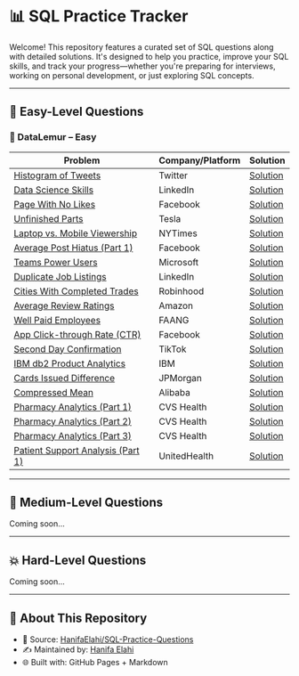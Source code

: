 # 📊 SQL Practice Tracker

Welcome! This repository features a curated set of SQL questions along with detailed solutions. It's designed to help you practice, improve your SQL skills, and track your progress—whether you're preparing for interviews, working on personal development, or just exploring SQL concepts.

---

## 🐣 Easy-Level Questions

### 🔹 DataLemur – Easy

| Problem | Company/Platform | Solution |
|--------|------------------|----------|
| [Histogram of Tweets](https://datalemur.com/questions/sql-histogram-tweets) | Twitter | [Solution](https://github.com/HanifaElahi/SQL-Practice-Questions/blob/main/DataLemur/Easy/histogram_of_tweets.sql) |
| [Data Science Skills](https://datalemur.com/questions/matching-skills) | LinkedIn | [Solution](https://github.com/HanifaElahi/SQL-Practice-Questions/blob/main/DataLemur/Easy/data_science_skills.sql) |
| [Page With No Likes](https://datalemur.com/questions/sql-page-with-no-likes) | Facebook | [Solution](https://github.com/HanifaElahi/SQL-Practice-Questions/blob/main/DataLemur/Easy/page_with_no_likes.sql) |
| [Unfinished Parts](https://datalemur.com/questions/tesla-unfinished-parts) | Tesla | [Solution](https://github.com/HanifaElahi/SQL-Practice-Questions/blob/main/DataLemur/Easy/unfinished_parts.sql) |
| [Laptop vs. Mobile Viewership](https://datalemur.com/questions/laptop-mobile-viewership) | NYTimes | [Solution](https://github.com/HanifaElahi/SQL-Practice-Questions/blob/main/DataLemur/Easy/laptop_vs_mobile_viewership.sql) |
| [Average Post Hiatus (Part 1)](https://datalemur.com/questions/sql-average-post-hiatus-1) | Facebook | [Solution](https://github.com/HanifaElahi/SQL-Practice-Questions/blob/main/DataLemur/Easy/average_post_hiatus_part_one.sql) |
| [Teams Power Users](https://datalemur.com/questions/teams-power-users) | Microsoft | [Solution](https://github.com/HanifaElahi/SQL-Practice-Questions/blob/main/DataLemur/Easy/team_power_users.sql) |
| [Duplicate Job Listings](https://datalemur.com/questions/duplicate-job-listings) | LinkedIn | [Solution](https://github.com/HanifaElahi/SQL-Practice-Questions/blob/main/DataLemur/Easy/duplicate_job_listings.sql) |
| [Cities With Completed Trades](https://datalemur.com/questions/completed-trades) | Robinhood | [Solution](https://github.com/HanifaElahi/SQL-Practice-Questions/blob/main/DataLemur/Easy/cities_with_completed_trades.sql) |
| [Average Review Ratings](https://datalemur.com/questions/sql-avg-review-ratings) | Amazon | [Solution](https://github.com/HanifaElahi/SQL-Practice-Questions/blob/main/DataLemur/Easy/average_review_ratings.sql) |
| [Well Paid Employees](https://datalemur.com/questions/sql-well-paid-employees) | FAANG | [Solution](https://github.com/HanifaElahi/SQL-Practice-Questions/blob/main/DataLemur/Easy/well_paid_employees.sql) |
| [App Click-through Rate (CTR)](https://datalemur.com/questions/click-through-rate) | Facebook | [Solution](https://github.com/HanifaElahi/SQL-Practice-Questions/blob/main/DataLemur/Easy/app_click_through_rate.sql) |
| [Second Day Confirmation](https://datalemur.com/questions/second-day-confirmation) | TikTok | [Solution](https://github.com/HanifaElahi/SQL-Practice-Questions/blob/main/DataLemur/Easy/second_day_confirmation.sql) |
| [IBM db2 Product Analytics](https://datalemur.com/questions/sql-ibm-db2-product-analytics) | IBM | [Solution](https://github.com/HanifaElahi/SQL-Practice-Questions/blob/main/DataLemur/Easy/ibm_db2_product_analytics.sql) |
| [Cards Issued Difference](https://datalemur.com/questions/cards-issued-difference) | JPMorgan | [Solution](https://github.com/HanifaElahi/SQL-Practice-Questions/blob/main/DataLemur/Easy/cards_issued_difference.sql) |
| [Compressed Mean](https://datalemur.com/questions/alibaba-compressed-mean) | Alibaba | [Solution](https://github.com/HanifaElahi/SQL-Practice-Questions/blob/main/DataLemur/Easy/compressed_mean.sql) |
| [Pharmacy Analytics (Part 1)](https://datalemur.com/questions/top-profitable-drugs) | CVS Health | [Solution](https://github.com/HanifaElahi/SQL-Practice-Questions/blob/main/DataLemur/Easy/pharmacy_analytics_part_one.sql) |
| [Pharmacy Analytics (Part 2)](https://datalemur.com/questions/non-profitable-drugs) | CVS Health | [Solution](https://github.com/HanifaElahi/SQL-Practice-Questions/blob/main/DataLemur/Easy/pharmacy_analytics_part_two.sql) |
| [Pharmacy Analytics (Part 3)](https://datalemur.com/questions/total-drugs-sales) | CVS Health | [Solution](https://github.com/HanifaElahi/SQL-Practice-Questions/blob/main/DataLemur/Easy/pharmacy_analytics_part_three.sql) |
| [Patient Support Analysis (Part 1)](https://datalemur.com/questions/frequent-callers) | UnitedHealth | [Solution](https://github.com/HanifaElahi/SQL-Practice-Questions/blob/main/DataLemur/Easy/patient_support_analysis_part_one.sql) |

---

## 🔁 Medium-Level Questions

Coming soon...

---

## 💥 Hard-Level Questions

Coming soon...

---

## 🚀 About This Repository

- 📂 Source: [HanifaElahi/SQL-Practice-Questions](https://github.com/HanifaElahi/SQL-Practice-Questions)
- ✍️ Maintained by: [Hanifa Elahi](https://github.com/HanifaElahi)
- 🌐 Built with: GitHub Pages + Markdown
